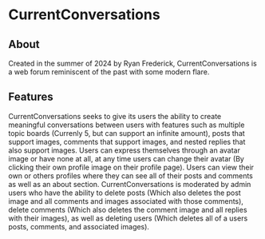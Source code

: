 # CurrentConversations

## About

Created in the summer of 2024 by Ryan Frederick, CurrentConversations is a web forum reminiscent of the past with some modern flare.
<br/>

## Features

CurrentConversations seeks to give its users the ability to create meaningful conversations between users with features such as multiple topic boards (Currenly 5, but can support an infinite amount), posts that support images, comments that support images, and nested replies that also support images. Users can express themselves through an avatar image or have none at all, at any time users can change their avatar (By clicking their own profile image on their profile page). Users can view their own or others profiles where they can see all of their posts and comments as well as an about section. CurrentConversations is moderated by admin users who have the ability to delete posts (Which also deletes the post image and all comments and images associated with those comments), delete comments (Which also deletes the comment image and all replies with their images), as well as deleting users (Which deletes all of a users posts, comments, and associated images).
